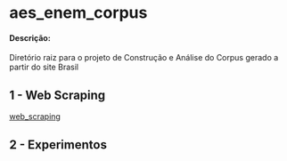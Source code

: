 # aes_enem_corpus

#### Descrição:

Diretório raiz para o projeto de Construção e Análise do Corpus gerado a partir do site Brasil


## 1 - Web Scraping

[web_scraping](web_corpus_builder/README.md)


## 2 - Experimentos
